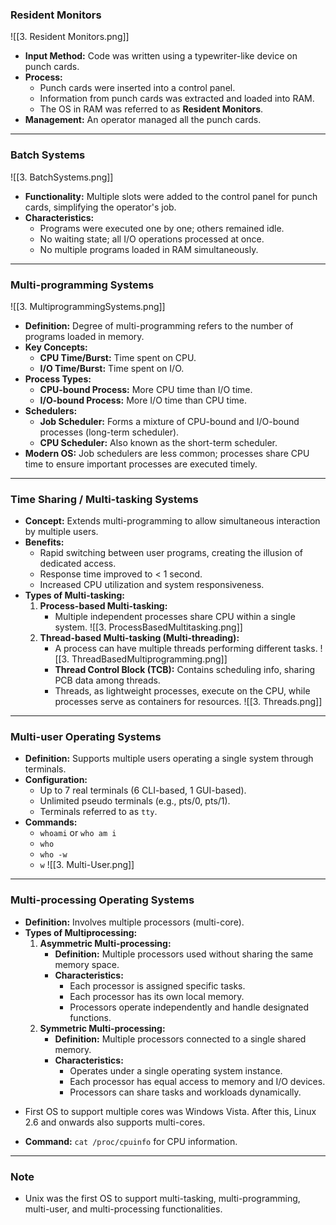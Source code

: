 ### **Resident Monitors**

![[3. Resident Monitors.png]]

- **Input Method:** Code was written using a typewriter-like device on punch cards.
- **Process:**
    - Punch cards were inserted into a control panel.
    - Information from punch cards was extracted and loaded into RAM.
    - The OS in RAM was referred to as **Resident Monitors**.
- **Management:** An operator managed all the punch cards.

---

### **Batch Systems**

![[3. BatchSystems.png]]

- **Functionality:** Multiple slots were added to the control panel for punch cards, simplifying the operator's job.
- **Characteristics:**
    - Programs were executed one by one; others remained idle.
    - No waiting state; all I/O operations processed at once.
    - No multiple programs loaded in RAM simultaneously.

---

### **Multi-programming Systems**

![[3. MultiprogrammingSystems.png]]

- **Definition:** Degree of multi-programming refers to the number of programs loaded in memory.
- **Key Concepts:**
    - **CPU Time/Burst:** Time spent on CPU.
    - **I/O Time/Burst:** Time spent on I/O.
- **Process Types:**
    - **CPU-bound Process:** More CPU time than I/O time.
    - **I/O-bound Process:** More I/O time than CPU time.
- **Schedulers:**
    - **Job Scheduler:** Forms a mixture of CPU-bound and I/O-bound processes (long-term scheduler).
    - **CPU Scheduler:** Also known as the short-term scheduler.
- **Modern OS:** Job schedulers are less common; processes share CPU time to ensure important processes are executed timely.

---

### **Time Sharing / Multi-tasking Systems**

- **Concept:** Extends multi-programming to allow simultaneous interaction by multiple users.
- **Benefits:**
    - Rapid switching between user programs, creating the illusion of dedicated access.
    - Response time improved to < 1 second.
    - Increased CPU utilization and system responsiveness.
- **Types of Multi-tasking:**
    1. **Process-based Multi-tasking:**
        - Multiple independent processes share CPU within a single system. ![[3. ProcessBasedMultitasking.png]]
    2. **Thread-based Multi-tasking (Multi-threading):**
        - A process can have multiple threads performing different tasks. ![[3. ThreadBasedMultiprogramming.png]]
        - **Thread Control Block (TCB):** Contains scheduling info, sharing PCB data among threads.
        - Threads, as lightweight processes, execute on the CPU, while processes serve as containers for resources.
![[3. Threads.png]]

---

### **Multi-user Operating Systems**

- **Definition:** Supports multiple users operating a single system through terminals.
- **Configuration:**
    - Up to 7 real terminals (6 CLI-based, 1 GUI-based).
    - Unlimited pseudo terminals (e.g., pts/0, pts/1).
    - Terminals referred to as `tty`.
- **Commands:**
    - `whoami` or `who am i`
    - `who`
    - `who -w`
    - `w`
![[3. Multi-User.png]]
---

### **Multi-processing Operating Systems**

- **Definition:** Involves multiple processors (multi-core).
- **Types of Multiprocessing:**
    1. **Asymmetric Multi-processing:**
        - **Definition:** Multiple processors used without sharing the same memory space.
		- **Characteristics:**
		    - Each processor is assigned specific tasks.
		    - Each processor has its own local memory.
		    - Processors operate independently and handle designated functions.
    1. **Symmetric Multi-processing:**
        - **Definition:** Multiple processors connected to a single shared memory.
		- **Characteristics:**
		    - Operates under a single operating system instance.
		    - Each processor has equal access to memory and I/O devices.
		    - Processors can share tasks and workloads dynamically.
* First OS to support multiple cores was Windows Vista.
  After this, Linux 2.6 and onwards also supports multi-cores.
- **Command:** `cat /proc/cpuinfo` for CPU information.

---

### **Note**

- Unix was the first OS to support multi-tasking, multi-programming, multi-user, and multi-processing functionalities.